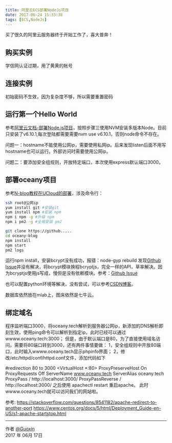 ```yaml
---
title: 阿里云ECS部署NodeJs项目
date: 2017-06-24 15:33:38
tags: [ECS,NodeJs]
---
```


买了很久的阿里云服务器终于开始工作了，喜大普奔！

## 购买实例
学信网认证过期，用了黄黄的帐号

## 连接实例
初始密码不生效，因为复杂度不够，所以需要重置密码

## 运行第一个Hello World

参考[阿里云文档-部署Node.js项目](https://help.aliyun.com/document_detail/50775.html?spm=5176.product25365.6.715.uCJqsM)，按照步骤三使用NVM安装多版本Node。目前只安装了v6.10.1,每次登陆都需要需要nvm use v6.10.1，否则node命令不存在。

问题一：hostname不能使用公网ip，需要使用私网ip。后来发现listen后面不用写hostname也可以运行。外部访问时需要使用公网ip。

问题二：要添加安全组规则，开放特定端口，本次使用express默认端口3000。

## 部署oceany项目

参考[N-blog教程在UCloud的部署](https://maninboat.gitbooks.io/n-blog/content/book/4.15%20%E9%83%A8%E7%BD%B2.html)，涉及命令行：
```bash
ssh root@公网ip
yum install git #安装git
yum install npm #安装 npm
npm i npm -g #升级 npm
npm i pm2 -g #全局安装 pm2

git clone https://github.....
cd oceany-blog
npm install
npm start
pm2 logs
```
运行npm install，安装bcrypt没有成功，报错：node-gyp rebuild
发现[Github Issue](https://github.com/kelektiv/node.bcrypt.js/issues/476#issuecomment-274148353)并没有解决，将bcrypt模块换程bcryptjs，完全一样的API，草率解决。因为bcryptjs使用js写成，慢但是没有依赖模块。参考：[Github Issue](https://github.com/TekkenChicken/chicken-server/pull/8)

也可以配置python环境等解决，没有尝试，可以参考[CSDN博客](http://blog.csdn.net/allgis/article/details/46574493)。

数据库依然放在mlab上，图床依然是七牛云。

## 绑定域名

程序监听端口3000，将oceany.tech解析到服务器公网ip，新添加的DNS解析即刻生效，使用ping命令可以解析到指定ip，此时已经可以通过wwww.oceany.tech:3000；
但是，由于默认端口是80，为了直接使用域名访问，需要将80端口转到3000，还有两件事情要做：
1，安全组规则中开放80端口，此时输入wwww.oceany.tech显示phpinfo界面；
2，修改/etc/httpd/conf/httpd.conf文件，添加代码如下

#redirection 80 to 3000
<VirtualHost *:80>
  ProxyPreserveHost On
  ProxyRequests Off
  ServerName www.oceany.tech
  ServerAlias oceany.tech
  ProxyPass / http://localhost:3000/
  ProxyPassReverse / http://localhost:3000/
</VirtualHost>
之后使用 apachectl restart 重启apache。
此时wwww.oceany.tech就可以访问我们的网站啦。

参考: 
https://stackoverflow.com/questions/8541182/apache-redirect-to-another-port
https://www.centos.org/docs/5/html/Deployment_Guide-en-US/s1-apache-startstop.html

---

作者 [@Guoxin][1]     
2017 年 06月 17日    

[1]: https://github.com/suiguoxin

